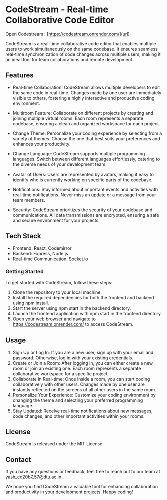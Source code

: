 # CodeStream - Real-time Collaborative Code Editor

Open Codestream : [https://codestream.onrender.com/](url)

CodeStream is a real-time collaborative code editor that enables multiple users to work simultaneously on the same codebase. It ensures seamless real-time synchronization of code changes across multiple users, making it an ideal tool for team collaborations and remote development.

## Features
* Real-time Collaboration: CodeStream allows multiple developers to edit the same code in real-time. Changes made by one user are immediately visible to others, fostering a highly interactive and productive coding environment.

* Multiroom Feature: Collaborate on different projects by creating and joining multiple virtual rooms. Each room represents a separate codebase, ensuring a clean and organized workspace for each project.

* Change Theme: Personalize your coding experience by selecting from a variety of themes. Choose the one that best suits your preferences and enhances your productivity.

* Change Language: CodeStream supports multiple programming languages. Switch between different languages effortlessly, catering to the diverse needs of your development team.

* Avatar of Users: Users are represented by avatars, making it easy to identify who is currently working on specific parts of the codebase.

* Notifications: Stay informed about important events and activities with real-time notifications. Never miss an update or a message from your team members.

* Security: CodeStream prioritizes the security of your codebase and communications. All data transmissions are encrypted, ensuring a safe and secure environment for your projects.

## Tech Stack
* Frontend: React, Codemirror
* Backend: Express, Node.js
* Real-time Communication: Socket.io

### Getting Started
To get started with CodeStream, follow these steps:
1. Clone the repository to your local machine.
2. Install the required dependencies for both the frontend and backend using npm install.
3. Start the server using npm start in the backend directory.
4. Launch the frontend application with npm start in the frontend directory.
5. Open your web browser and navigate to https://codestream.onrender.com/ to access CodeStream.

## Usage
1. Sign Up or Log In: If you are a new user, sign up with your email and password. Otherwise, log in with your existing credentials.
2. Create or Join a Room: After logging in, you can either create a new room or join an existing one. Each room represents a separate collaborative workspace for a specific project.
3. Collaborate in Real-time: Once inside a room, you can start coding collaboratively with other users. Changes made by one user are instantly reflected on the screens of all other users in the same room.
4. Personalize Your Experience: Customize your coding environment by changing the theme and selecting your preferred programming language.
5. Stay Updated: Receive real-time notifications about new messages, code changes, and other important activities within your rooms.

## License
CodeStream is released under the MIT License.

## Contact
If you have any questions or feedback, feel free to reach out to our team at yash_co20b7_57@dtu.ac.in .

We hope you find CodeStream a valuable tool for enhancing collaboration and productivity in your development projects. Happy coding!
